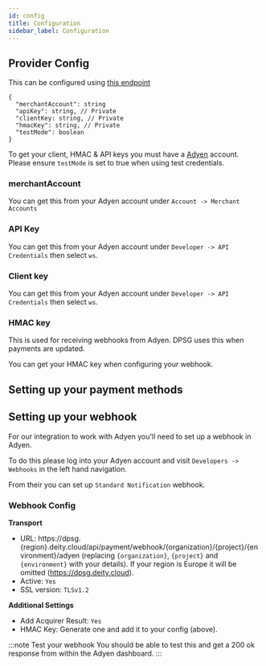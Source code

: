 ```yaml
---
id: config
title: Configuration
sidebar_label: Configuration
---
```


## Provider Config

This can be configured using [this endpoint](https://dpsg.deity.cloud/#/Management/EnvironmentPaymentProviderController_adyen_create)


```
{
  "merchantAccount": string
  "apiKey": string, // Private
  "clientKey: string, // Private
  "hmacKey": string, // Private
  "testMode": boolean
}
```

To get your client, HMAC &amp; API keys you must have a [Adyen](https://www.adyen.com/) account.  Please ensure `testMode` is set to true when using test credentials.

### merchantAccount

You can get this from your Adyen account under `Account -> Merchant Accounts`

### API Key

You can get this from your Adyen account under `Developer -> API Credentials` then select `ws`.

### Client key

You can get this from your Adyen account under `Developer -> API Credentials` then select `ws`.

### HMAC key

This is used for receiving webhooks from Adyen. DPSG uses this when payments are updated.

You can get your HMAC key when configuring your webhook.


## Setting up your payment methods


## Setting up your webhook

For our integration to work with Adyen you'll need to set up a webhook in Adyen.

To do this please log into your Adyen account and visit `Developers -> Webhooks` in the left hand navigation.

From their you can set up `Standard Notification` webhook.

### Webhook Config

**Transport**
- URL: https://dpsg.{region}.deity.cloud/api/payment/webhook/{organization}/{project}/{environment}/adyen (replacing `{organization}`, `{project}` and `{environment}` with your details). If your region is Europe it will be omitted (https://dpsg.deity.cloud).
- Active: `Yes`
- SSL version: `TLSv1.2`

**Additional Settings**

- Add Acquirer Result: `Yes`
- HMAC Key: Generate one and add it to your config (above).


:::note Test your webhook
You should be able to test this and get a 200 ok response from within the Adyen dashboard.
:::
